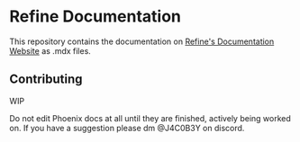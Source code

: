 # Refine Documentation
This repository contains the documentation on [Refine's Documentation Website](https://docs.refinedev.xyz) as .mdx files.

## Contributing
WIP

Do not edit Phoenix docs at all until they are finished, actively being worked on.
If you have a suggestion please dm @J4C0B3Y on discord.